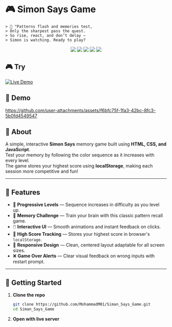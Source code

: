 # 🎮 Simon Says Game
```
> 🔮 "Patterns flash and memories test,
> Only the sharpest pass the quest.
> So rise, react, and don’t delay —
> Simon is watching. Ready to play?
```
<p align="center">
  <img src="https://img.shields.io/badge/Status-Completed-brightgreen?style=flat-square" />
  <img src="https://img.shields.io/badge/Made%20With-JavaScript-yellow?style=flat-square&logo=javascript" />
  <img src="https://img.shields.io/badge/HTML-5-E34F26?style=flat-square&logo=html5&logoColor=white" />
  <img src="https://img.shields.io/badge/CSS-3-1572B6?style=flat-square&logo=css3&logoColor=white" />
  <img src="https://img.shields.io/badge/Play%20it%20on-GitHub%20Pages-blueviolet?style=flat-square&logo=github" />
</p>

## 🎮 Try 
[![Live Demo](https://img.shields.io/badge/Demo-Live-00C853?style=for-the-badge)](https://mohammadm01.github.io/Siman_Says_Game)

## 🎥 Demo

https://github.com/user-attachments/assets/f6bfc75f-1fa3-42bc-8fc3-5b0fd4549547

## 📖 About

A simple, interactive **Simon Says** memory game built using **HTML, CSS, and JavaScript**.  
Test your memory by following the color sequence as it increases with every level.  
The game stores your highest score using **localStorage**, making each session more competitive and fun!

---

## 🌟 Features

- 🎯 **Progressive Levels** — Sequence increases in difficulty as you level up.
- 🧠 **Memory Challenge** — Train your brain with this classic pattern recall game.
- 🖱️ **Interactive UI** — Smooth animations and instant feedback on clicks.
- 💾 **High Score Tracking** — Stores your highest score in browser's `localStorage`.
- 🎨 **Responsive Design** — Clean, centered layout adaptable for all screen sizes.
- ❌ **Game Over Alerts** — Clear visual feedback on wrong inputs with restart prompt.

---

## 🚀 Getting Started

1. **Clone the repo**
   ```bash
   git clone https://github.com/MohammadM01/Siman_Says_Game.git
   cd Siman_Says_Game
2. **Open with live server**

